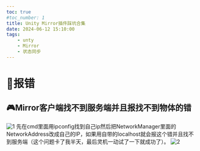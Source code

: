 ```yaml
---
toc: true
#toc_number: 1
title: Unity Mirror插件踩坑合集
date: 2024-06-12 15:10:00
tags:
    - unty
    - Mirror
    - 状态同步
---
```


# 🎲报错

## 🎮Mirror客户端找不到服务端并且报找不到物体的错
![1](1.png)
先在cmd里面用ipconfig找到自己ip然后把NetworkManager里面的NetworkAddress改成自己的IP，如果用自带的localhost就会报这个错并且找不到服务端（这个问题卡了我半天，最后灵机一动试了一下就成功了）。
![2](2.png)